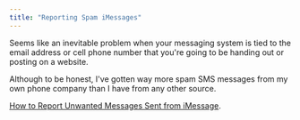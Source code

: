 ```yaml
---
title: "Reporting Spam iMessages"
---
```

<p>Seems like an inevitable problem when your messaging system is tied to the email address or cell phone number that you're going to be handing out or posting on a website.</p>
<p>Although to be honest, I've gotten way more spam SMS messages from my own phone company than I have from any other source.</p>
<p><a href="http://support.apple.com/kb/HT5821">How to Report Unwanted Messages Sent from iMessage</a>.</p>
